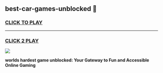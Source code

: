 
## best-car-games-unblocked 👋
<h3>
<a href="https://premium.freeplayer.one?title=best-car-games-unblocked&ref=14F">CLICK TO PLAY</a></h3>
<hr>

<h3>
<a href="https://premium.freeplayer.one?title=best-car-games-unblocked&ref=14F">CLICK 2 PLAY</a>
  
</h3>

<a href="https://premium.freeplayer.one?title=best-car-games-unblocked&ref=12F/"><img src="https://clearcache.store/games.png"></a>


**worlds hardest game unblocked: Your Gateway to Fun and Accessible Online Gaming**
